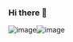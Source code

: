 ### Hi there 👋

<!--
**leonardo-lin/leonardo-lin** is a ✨ _special_ ✨ repository because its `README.md` (this file) appears on your GitHub profile.

Here are some ideas to get you started:

- 🔭 I’m currently working on ...
- 🌱 I’m currently learning ...
- 👯 I’m looking to collaborate on ...
- 🤔 I’m looking for help with ...
- 💬 Ask me about ...
- 📫 How to reach me: ...
- 😄 Pronouns: ...
- ⚡ Fun fact: ...
-->
![image](https://user-images.githubusercontent.com/67550587/211472917-d7804aa6-a860-429b-be41-6c448b34c9fb.png)![image](https://user-images.githubusercontent.com/67550587/211472992-269ad003-7b99-472a-b0ce-f50607ce2311.png)







